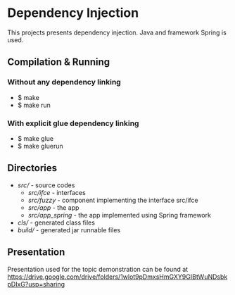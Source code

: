 # Dependency Injection
This projects presents dependency injection. Java and framework Spring is used.

## Compilation & Running

### Without any dependency linking
* $ make
* $ make run

### With explicit glue dependency linking
* $ make glue
* $ make gluerun

## Directories
* *src/* - source codes
  * *src/ifce* - interfaces
  * *src/fuzzy* - component implementing the interface src/ifce
  * *src/app* - the app
  * *src/app_spring* - the app implemented using Spring framework
* *cls/* - generated class files
* *build/* - generated jar runnable files

## Presentation

Presentation used for the topic demonstration can be found at
https://drive.google.com/drive/folders/1wlot9pDmxsHmGXY9GIBtWuNDsbkpDIxG?usp=sharing

